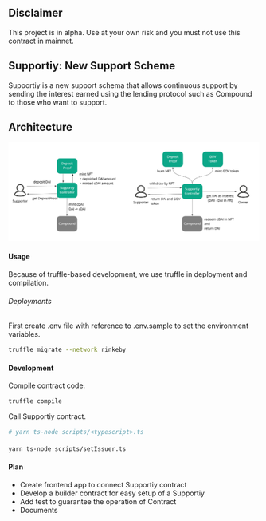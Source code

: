 ## Disclaimer

This project is in alpha.
Use at your own risk and you must not use this contract in mainnet.

## Supportiy: New Support Scheme

Supportiy is a new support schema that allows continuous support by sending the interest earned using the lending protocol such as Compound to those who want to support.

## Architecture

![architecture](assets/new-support-scheme-architecture.jpg)

#### Usage

Because of truffle-based development, we use truffle in deployment and compilation.

###### Deployments

First create .env file with reference to .env.sample to set the environment variables.

```sh
truffle migrate --network rinkeby
```

#### Development

Compile contract code.

```sh
truffle compile
```

Call Supportiy contract.

```sh
# yarn ts-node scripts/<typescript>.ts

yarn ts-node scripts/setIssuer.ts
```

#### Plan

- Create frontend app to connect Supportiy contract
- Develop a builder contract for easy setup of a Supportiy
- Add test to guarantee the operation of Contract
- Documents

